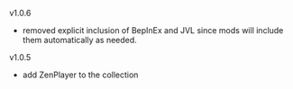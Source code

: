 v1.0.6
- removed explicit inclusion of BepInEx and JVL since mods will include them automatically as needed.

v1.0.5
- add ZenPlayer to the collection

